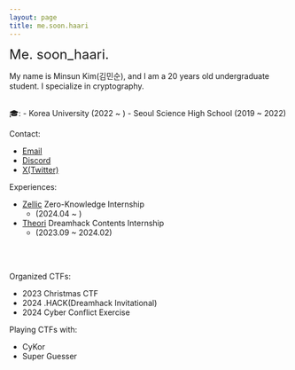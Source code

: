 ```yaml
---
layout: page
title: me.soon.haari
---
```


<font size="5em">Me. soon_haari.</font>

My name is Minsun Kim(김민순), and I am a 20 years old undergraduate student.
I specialize in cryptography.

<br>
🎓:
- Korea University (2022 ~ )
- Seoul Science High School (2019 ~ 2022)
<br>

Contact:
- [Email](mailto:alstns.040422@gmail.com/)
- [Discord](http://discordapp.com/users/754753564487843861/)
- [X(Twitter)](https://x.com/___ahpuh)

Experiences:
- [Zellic](https://www.zellic.io/) Zero-Knowledge Internship 
	- (2024.04 ~ )
- [Theori](https://theori.io/) Dreamhack Contents Internship
	- (2023.09 ~ 2024.02)

<br><br>

Organized CTFs:
- 2023 Christmas CTF
- 2024 .HACK(Dreamhack Invitational)
- 2024 Cyber Conflict Exercise

Playing CTFs with:
- CyKor
- Super Guesser

